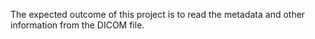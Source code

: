The expected outcome of this project is to read the metadata and other information from the DICOM file.
